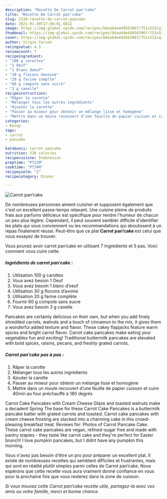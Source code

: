 ```yaml
---
description: "Recette De Carrot pan’cake"
title: "Recette De Carrot pan’cake"
slug: 2330-recette-de-carrot-pancake
date: 2021-01-30T17:58:01.681Z
image: https://img-global.cpcdn.com/recipes/b6aab4e44956396f/751x532cq70/carrot-pancake-photo-principale-de-la-recette.jpg
thumbnail: https://img-global.cpcdn.com/recipes/b6aab4e44956396f/751x532cq70/carrot-pancake-photo-principale-de-la-recette.jpg
cover: https://img-global.cpcdn.com/recipes/b6aab4e44956396f/751x532cq70/carrot-pancake-photo-principale-de-la-recette.jpg
author: Virgie Carson
ratingvalue: 4.5
reviewcount: 7
recipeingredient:
- "100 g carottes"
- "1 Oeuf"
- "1 blanc doeuf"
- "30 g flocons davoine"
- "20 g farine complte"
- "60 g compote sans sucre"
- "3 g canelle"
recipeinstructions:
- "Râper la carotte"
- "Mélanger tous les autres ingrédients"
- "Ajouter la carotte"
- "Passer au mixeur pour obtenir un mélange lisse et homogène"
- "Mettre dans un moule recouvert d’une feuille de papier cuisson et cuire 40min au four préchauffé à 180 degrés"
categories:
- Resep
tags:
- carrot
- pancake

katakunci: carrot pancake 
nutrition: 238 calories
recipecuisine: Indonesian
preptime: "PT22M"
cooktime: "PT34M"
recipeyield: "2"
recipecategory: Dinner

---
```



![Carrot pan’cake](https://img-global.cpcdn.com/recipes/b6aab4e44956396f/751x532cq70/carrot-pancake-photo-principale-de-la-recette.jpg)

De nombreuses personnes aiment cuisiner et supposent également que c'est un excellent passe-temps relaxant. Une cuisine pleine de produits frais aux parfums délicieux est spécifique pour rendre l'humeur de chacun un peu plus légère. Cependant, il peut souvent sembler difficile d'identifier les plats qui vous conviennent ou les recommandations qui aboutissent à un repas finalement réussi. Peut-être que ce plat <strong> Carrot pan’cake </strong> est celui que vous essayez de trouver.

<!--inarticleads1-->

Vous pouvez avoir carrot pan’cake en utilisant 7 Ingrédients et 5 pas. Voici comment vous cuire cette.

##### Ingrédients de carrot pan’cake :

1. Utilisation 100 g carottes
1. Vous avez besoin 1 Oeuf
1. Vous avez besoin 1 blanc d’oeuf
1. Utilisation 30 g flocons d’avoine
1. Utilisation 20 g farine complète
1. Fournir 60 g compote sans sucre
1. Vous avez besoin 3 g canelle


Pancakes are certainly delicious on their own, but when you add finely shredded carrots, walnuts and a touch of cinnamon to the mix, it gives them a wonderful added texture and flavor. These cakey flapjacks feature warm spices and bright carrot flavor. Carrot cake pancakes make eating your vegetables fun and exciting! Traditional buttermilk pancakes are elevated with bold spices, raisins, pecans, and freshly grated carrots. 

<!--inarticleads2-->

##### Carrot pan’cake pas à pas :

1. Râper la carotte
1. Mélanger tous les autres ingrédients
1. Ajouter la carotte
1. Passer au mixeur pour obtenir un mélange lisse et homogène
1. Mettre dans un moule recouvert d’une feuille de papier cuisson et cuire 40min au four préchauffé à 180 degrés


Carrot Cake Pancakes with Cream Cheese Glaze and toasted walnuts make a decadent Spring The base for these Carrot Cake Pancakes is a buttermilk pancake batter with grated carrots and toasted. Carrot cake pancakes with cream cheese frosting are stacked into a charming cake in this crowd-pleasing breakfast treat. Reviews for: Photos of Carrot Pancake Cake. These carrot cake pancakes are vegan, refined-sugar free and made with pantry staples - they taste like carrot cake and they&#39;re perfect for Easter brunch! I love pumpkin pancakes, but I didnt have any pumpkin this morning. 

<!--inarticleads1-->

<p>
Vous n'avez pas besoin d'être un pro pour préparer un excellent plat. Il existe de nombreuses recettes qui semblent difficiles et frustrantes, mais qui sont en réalité plutôt simples parmi celles de Carrot pan’cake. Nous espérons que cette recette vous aura vraiment donné confiance en vous pour la prochaine fois que vous resterez dans la zone de cuisson.
</p>

<p>
<i>Si vous trouvez cette Carrot pan’cake recette utile, partagez-la avec vos amis ou votre famille, merci et bonne chance.</i>
</p>
